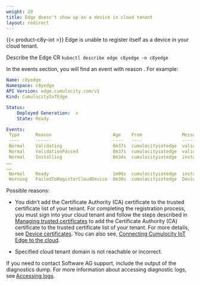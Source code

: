 ```yaml
---
weight: 20
title: Edge doesn't show up as a device in cloud tenant 
layout: redirect
---
```


{{< product-c8y-iot >}} Edge is unable to register itself as a device in your cloud tenant. 

Describe the Edge CR `kubectl describe edge c8yedge -n c8yedge`

In the events section, you will find an event with reason . For example: 

```yaml
Name: c8yedge
Namespace: c8yedge
API Version: edge.cumulocity.com/v1 
Kind: CumulocityIoTEdge

Status: 
	Deployed Generation:  x
	State: Ready

Events: 
 Type      Reason                       Age    From               Message 
 ----      ------                       ----   ----               ------- 
 Normal    Validating                   8m37s  cumulocityiotedge  validating 
 Normal    ValidationPassed             8m37s  cumulocityiotedge  validation passed 
 Normal    Installing                   8m34s  cumulocityiotedge  installing 
…… 
…… 
 Normal    Ready                        1m00s  cumulocityiotedge  installed successfully 
 Warning   FailedToRegisterCloudDevice  0m30s  cumulocityiotedge  Device failed to connect to <cloud tenant domain>, you might not have uploaded the device certificate to Cumulocity 
```
Possible reasons:
- You didn’t add the Certificate Authority (CA) certificate to the trusted certificate list of your tenant.
For completing the registration process, you must sign into your cloud tenant and follow the steps described in [Managing trusted certificates](/users-guide/device-management/#managing-trusted-certificates) to add the Certificate Authority (CA) certificate to the trusted certificate list of your tenant. For more details, see [Device certificates](/device-integration/mqtt/#device-certificates).
You can also see, [Connecting Cumulocity IoT Edge to the cloud](/edge-k8s/k8-edge-connecting-edge-to-cloud/). 

- Specified cloud tenant domain is not reachable or incorrect. 

If you need to contact Software AG support, include the output of the diagnostics dump. For more information about accessing diagnostic logs, see [Accessing logs](/edge-k8s/installing-edge-on-k8/#accessing-logs). 